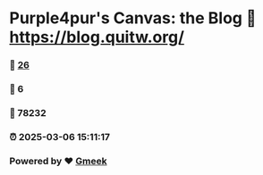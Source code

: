 # Purple4pur's Canvas: the Blog :link: https://blog.quitw.org/ 
### :page_facing_up: [26](https://blog.quitw.org//tag.html) 
### :speech_balloon: 6 
### :hibiscus: 78232 
### :alarm_clock: 2025-03-06 15:11:17 
### Powered by :heart: [Gmeek](https://github.com/Meekdai/Gmeek)
